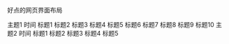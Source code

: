 好点的网页界面布局

主题1
  时间
    标题1
    标题2
    标题3
    标题4
    标题5
    标题6
    标题7
    标题8
    标题9
    标题10
主题2
  时间
    标题1
    标题2
    标题3
    标题4
    标题5
